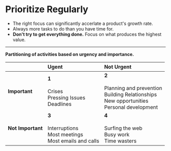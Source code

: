 # Prioritize Regularly

- The right focus can significantly accerlate a product's growth rate.
- Always more tasks to do than you have time for.
- **Don't try to get everything done.** Focus on what produces the highest value.

___

**Partitioning of activities based on urgency and importance.**

| | Ugent | Not Urgent |
| :--- | :--- | :---|
| **Important** | **1** <br><br> Crises <br> Pressing Issues <br> Deadlines |**2** <br><br> Planning and prevention <br> Building Relationships <br> New opportunities <br> Personal development |
| **Not Important** | **3** <br><br> Interruptions <br> Most meetings <br> Most emails and calls | **4** <br><br> Surfing the web <br> Busy work <br> Time wasters |
